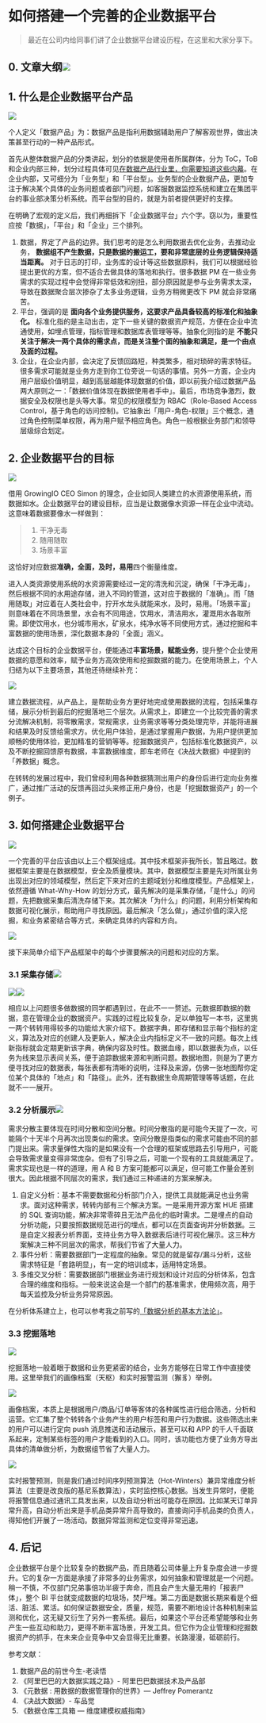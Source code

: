 # 如何搭建一个完善的企业数据平台

> 最近在公司内给同事们讲了企业数据平台建设历程，在这里和大家分享下。

## 0. 文章大纲![](/assets/企业数据平台.002.jpeg)

## 1. 什么是企业数据平台产品

![](/assets/企业数据平台.004.jpeg)

个人定义「数据产品」为：数据产品是指利用数据辅助用户了解客观世界，做出决策甚至行动的一种产品形式。

首先从整体数据产品的分类讲起，划分的依据是使用者所属群体，分为 ToC，ToB 和企业内部三种，划分过程具体可见[在数据产品行业里，你需要知道这些内幕](https://mp.weixin.qq.com/s?__biz=MjM5NjcxMzIwMQ==&mid=2649861357&idx=1&sn=0a674a2b1d259da912c3ee8258768870&chksm=bee00b7389978265dd55eb8975cf18d0511e3b796ab1a488399028058a5f2a6b09a59fd52176&token=1758003525&lang=zh_CN#rd)。在企业内部，又可细分为「业务型」和「平台型」。业务型的企业数据产品，更加专注于解决某个具体的业务问题或者部门问题，如客服数据监控系统和建立在集团平台的事业部决策分析系统。而平台型的目的，就是为前者提供更好的支撑。

在明确了宏观的定义后，我们再细拆下「企业数据平台」六个字。窃以为，重要性应按「数据」，「平台」和「企业」三个排列。

1. 数据，界定了产品的边界。我们思考的是怎么利用数据去优化业务，去推动业务，
   **数据组不产生数据，只是数据的搬运工，要和非常底层的业务逻辑保持适当距离。**
   对于日志的打印，业务库的设计等这些数据原料，我们可以根据经验提出更优的方案，但不适合去做具体的落地和执行。很多数据 PM 在一些业务需求的实现过程中会觉得非常低效和别扭，部分原因就是参与业务需求太深，导致在数据聚合层次掺杂了太多业务逻辑，业务方稍微更改下 PM 就会非常痛苦。
2. 平台，强调的是
   **面向各个业务提供服务，这要求产品具备较高的标准化和抽象化。**
   标准化指的是主动出击，定下一些关键的数据资产规范，方便在企业中流通使用，如埋点管理，指标管理和数据库表管理等等。抽象化则指的是
   **不能只关注于解决一两个具体的需求点，而是关注整个面的抽象和满足，是一个由点及面的过程。**
3. 企业，在企业内部，会决定了反馈回路短，种类繁多，相对琐碎的需求特征。很多需求可能就是业务方走到你工位旁说一句话的事情。另外一方面，企业内用户层级价值明显，越到高层越能体现数据的价值，即以前我介绍过数据产品两大原则之一：「数据价值体现在数据使用者手中」。最后，市场竞争激烈，数据安全及权限也是头等大事。常见的权限模型为 RBAC（Role-Based Access Control，基于角色的访问控制\)。它抽象出「用户-角色-权限」三个概念，通过角色控制菜单权限，再为用户赋予相应角色。角色一般根据业务部门和领导层级综合划定。

## 2. 企业数据平台的目标

![](/assets/企业数据平台.006.jpeg)

借用 GrowingIO CEO Simon 的理念，企业如同人类建立的水资源使用系统，而数据如水。企业数据平台的建设目标，应当是让数据像水资源一样在企业中流动。这意味着数据要像水一样做到：

> 1. 干净无毒
> 2. 随用随取
> 3. 场景丰富

这恰好对应数据**准确，全面，及时，易用**四个衡量维度。

进入人类资源使用系统的水资源需要经过一定的清洗和沉淀，确保「干净无毒」，然后根据不同的水用途存储，进入不同的管道，这对应于数据的「准确」。而「随用随取」对应着在人类社会中，拧开水龙头就能来水，及时，易用。「场景丰富」则意味着在不同场景里，水会有不同用途，饮用水，清洁用水，灌溉用水各取所需。即使饮用水，也分城市用水，矿泉水，纯净水等不同使用方式，通过挖掘和丰富数据的使用场景，深化数据本身的「全面」涵义。

达成这个目标的企业数据平台，便能通过**丰富场景，赋能业务**，提升整个企业使用数据的意愿和效率，赋予业务方高效使用和挖掘数据的能力。在使用场景上，个人归结为以下主要场景，其他还待继续补充：

![](/assets/企业数据平台.007.jpeg)

建立数据流程，从产品上，是帮助业务方更好地完成使用数据的流程，包括采集存储，展示分析到最后的挖掘落地三个层次。从需求上，即建立一个比较完善的需求分流解决机制，将零散需求，常规需求，业务需求等等分类处理完毕，并能将进展和结果及时反馈给需求方。优化用户体验，是通过掌握用户数据，为用户提供更加顺畅的使用体验，更加精准的营销等等。挖掘数据资产，包括标准化数据资产，以及不断挖掘回馈原有数据，丰富数据维度，即车老师在《决战大数据》中提到的「养数据」概念。

在转转的发展过程中，我们曾经利用各种数据猜测出用户的身份后进行定向业务推广，通过推广活动的反馈再回过头来修正用户身份，也是「挖掘数据资产」的一个例子。

## 3. 如何搭建企业数据平台

![](/assets/企业数据平台.009.jpeg)

一个完善的平台应该由以上三个框架组成。其中技术框架非我所长，暂且略过。数据框架主要是在数据模型，安全及质量模块。其中，数据模型主要是先对所属业务出现出对应的领域模型，然后定下来对应的主题域划分和维度模型。产品框架上，依然遵循 What-Why-How 的划分方式，最先解决的是采集存储，「是什么」的问题，先把数据采集后清洗存储下来。其次解决「为什么」的问题，利用分析架构和数据可视化展示，帮助用户寻找原因。最后解决「怎么做」，通过价值的深入挖掘，和业务紧密结合等方式，来确定具体的内容和方向。

![](/assets/企业数据平台.011.jpeg)

接下来简单介绍下产品框架中的每个步骤要解决的问题和对应的方案。

### 3.1 采集存储![](/assets/企业数据平台.012.jpeg)

![](/assets/企业数据平台.013.jpeg)![](/assets/企业数据平台.014.jpeg)

相应以上问题很多做数据的同学都遇到过，在此不一一赘述。元数据即数据的数据，意在管理企业的数据资产。实践的过程比较复杂，足以单独写一本书，这里挑一两个转转用得较多的功能给大家介绍下。数据字典，即存储和显示每个指标的定义，算法及对应的创建人及更新人，解决企业内指标定义不一致的问题。每次上线新指标就会定期更新该字典，确保内容及时性。数据血缘，即以数据表为点，以任务为线来显示表间关系，便于追踪数据来源和判断问题。数据地图，则是为了更方便寻找对应的数据表，每张表都有清晰的说明，注释及来源，仿佛一张地图帮你定位某个具体的「地点」和「路径」。此外，还有数据生命周期管理等等话题，在此就不一一展开。

### 3.2 分析展示![](/assets/企业数据平台.015.jpeg)

需求分散主要体现在时间分散和空间分散。时间分散指的是可能今天提了一次，可能隔个十天半个月再次出现类似的需求。空间分散是指类似的需求可能由不同的部门提出来。需求量弹性大指的是如果没有一个合理的框架或思路去引导用户，可能会导致需求量变得非常庞杂。但有了引导之后，可能一个现有的工具就能满足了。需求实现也是一样的道理，用 A 和 B 方案可能都可以满足，但可能工作量会差别很大。因此根据不同层次的需求，我们通过三种递进的方案来解决。

1. 自定义分析：基本不需要数据和分析部门介入，提供工具就能满足也业务需求。面对这种需求，转转内部有三个解决方案。一是采用开源方案 HUE 搭建的 SQL 查询功能，解决非常零碎且无法产品化的临时需求。二是埋点的自动分析功能，只要按照数据规范进行的埋点，都可以在页面查询并分析数据。三是自定义报表分析界面，支持业务方导入数据表后进行可视化展示。这三种方案解决三种不同层次的需求，帮我们节省了大量人力。
2. 事件分析：需要数据部门一定程度的抽象。常见的就是留存/漏斗分析，这些需求特征是「套路明显」，有一定的培训成本，适用特定场景。
3. 多维交叉分析：需要数据部门根据业务进行规划和设计对应的分析体系，包含合理的维度和指标。一般来说这会是一个部门的基准需求，使用频次高，用于每天监控及分析业务异常原因。

在分析体系建立上，也可以参考我之前写的[「数据分析的基本方法论」](https://mp.weixin.qq.com/s?__biz=MjM5NjcxMzIwMQ==&mid=2649861486&idx=1&sn=e8c79ae936fc1f04fffed59f6be7e018&chksm=bee00af0899783e64566d7b921b904ba18e5846a3ade62fa48a8ac89d923a517105d6fbc09a0&token=1758003525&lang=zh_CN#rd)。

### 3.3 挖掘落地

![](/assets/企业数据平台.024.jpeg)

挖掘落地一般着眼于数据和业务更紧密的结合，业务方能够在日常工作中直接使用。这里举我们的画像档案（天枢）和实时报警监测（獬豸）举例。

![](/assets/企业数据平台.025.jpeg)

画像档案，本质上是根据用户/商品/订单等客体的各种属性进行组合筛选，分析和运营。它汇集了整个转转各个业务产生的用户标签和用户行为数据。这些筛选出来的用户可以进行定向 push 消息推送和活动展示，甚至可以和 APP 的千人千面联系起来，定制某些标签的用户才能看到的入口。同时，该功能也方便了业务方导出具体的清单做分析，为数据组节省了大量人力。

![](/assets/企业数据平台.027.jpeg)

实时报警预测，则是我们通过时间序列预测算法（Hot-Winters）兼异常维度分析算法（主要是改良版的基尼系数算法），实时监控核心数据。当发生异常时，便能将报警信息通过通讯工具发出来，以及自动分析出可能存在原因。比如某天订单异常升高，自动分析出来是手机品类异常升高导致的，直接询问手机品类的负责人，得知他们开展了一场活动。数据异常监测和定位变得非常迅速。

## 4. 后记

企业数据平台是个比较复杂的数据产品，而且随着公司体量上升复杂度会进一步提升。它的复杂一方面是承接了非常多的业务需求，如何抽象和管理就是一个问题。稍一不慎，不仅部门兄弟事倍功半疲于奔命，而且会产生大量无用的「报表尸体」，整个 BI 平台就变成数据的垃圾场，焚尸堆。第二方面是数据长期来看是个细活、脏活、累活。如何保证数据安全，质量，规范，需要不断地设计各种机制来监测和优化，这无疑又衍生了另外一套系统。最后，如果这个平台还希望能够和业务产生一些互动和助力，更得不断丰富场景，开发工具。但它作为企业管理和挖掘数据资产的抓手，在未来企业竞争中又会显得无比重要。长路漫漫，砥砺前行。

参考文献：

1. 数据产品的前世今生-老读悟
2. 《阿里巴巴的大数据实践之路》- 阿里巴巴数据技术及产品部
3. 《元数据 : 用数据的数据管理你的世界》— Jeffrey Pomerantz
4. 《决战大数据》- 车品觉
5. 《数据仓库工具箱 — 维度建模权威指南》



